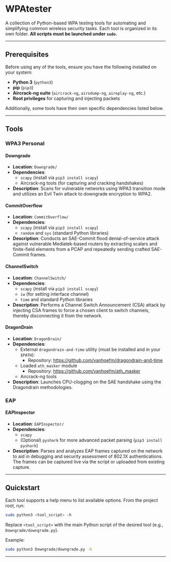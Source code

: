 # WPAtester

A collection of Python-based WPA testing tools for automating and simplifying common wireless security tasks. Each tool is organized in its own folder. **All scripts must be launched under `sudo`.**

---

## Prerequisites

Before using any of the tools, ensure you have the following installed on your system:

- **Python 3** (`python3`)
- **pip** (`pip3`)
- **Aircrack-ng suite** (`aircrack-ng`, `airodump-ng`, `aireplay-ng`, etc.)
- **Root privileges** for capturing and injecting packets

Additionally, some tools have their own specific dependencies listed below.

---

## Tools

### WPA3 Personal

#### Downgrade

- **Location**: `Downgrade/`
- **Dependencies**:
  - `scapy` (install via `pip3 install scapy`)
  - Aircrack-ng tools (for capturing and cracking handshakes)
- **Description**: Scans for vulnerable networks using WPA3 transition mode and utilizes an Evil Twin attack to downgrade encryption to WPA2.

#### CommitOverflow

- **Location**: `CommitOverflow/`
- **Dependencies**:
  - `scapy` (install via `pip3 install scapy`)
  - `random` and `sys` (standard Python libraries)
- **Description**: Conducts an SAE-Commit flood denial-of-service attack against vulnerable Mediatek-based routers by extracting scalars and finite-field elements from a PCAP and repeatedly sending crafted SAE-Commit frames.

#### ChannelSwitch

- **Location**: `ChannelSwitch/`
- **Dependencies**:
  - `scapy` (install via `pip3 install scapy`)
  - `iw` (for setting interface channel)
  - `time` and standard Python libraries
- **Description**: Performs a Channel Switch Announcement (CSA) attack by injecting CSA frames to force a chosen client to switch channels, thereby disconnecting it from the network.

#### DragonDrain

- **Location**: `DragonDrain/`
- **Dependencies**:
  - External `dragondrain-and-time` utility (must be installed and in your `$PATH`):
    - Repository: https://github.com/vanhoefm/dragondrain-and-time
  - Loaded `ath_masker` module
    - Repository: https://github.com/vanhoefm/ath_masker
  - Aircrack-ng tools
- **Description**: Launches CPU-clogging on the SAE handshake using the Dragondrain methodologies.

### EAP

#### EAPInspector

- **Location**: `EAPInspector/`
- **Dependencies**:
  - `scapy`
  - (Optional) `pyshark` for more advanced packet parsing (`pip3 install pyshark`)
- **Description**: Parses and analyzes EAP frames captured on the network to aid in debugging and security assessment of 802.1X authentications. The frames can be captured live via the script or uploaded from existing capture.

---

## Quickstart

Each tool supports a help menu to list available options. From the project root, run:

```bash
sudo python3 <tool_script> -h
```

Replace `<tool_script>` with the main Python script of the desired tool (e.g., `Downgrade/downgrade.py`).

Example:

```bash
sudo python3 Downgrade/downgrade.py -h
```

---
